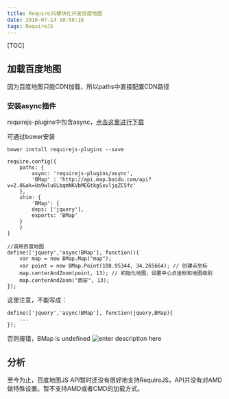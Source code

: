 ```yaml
---
title: RequireJS模块化开发百度地图
date: 2016-07-14 10:58:16
tags: RequireJS
---
```

[TOC]
## 加载百度地图
因为百度地图只能CDN加载，所以paths中直接配置CDN路径
### 安装async插件
requirejs-plugins中包含async，[点击这里进行下载][1]

可通过bower安装

    bower install requirejs-plugins --save

    require.config({
        paths: {
            async: 'requirejs-plugins/async',
            'BMap' : 'http://api.map.baidu.com/api?v=2.0&ak=Ua9wlu6LbqmNKVbMEGtkgSxvljqZC5fc'
        },
        shim: {
            'BMap': {
            deps: ['jquery'],
            exports: 'BMap'
        }
        }
    }

    //调用百度地图
    define(['jquery','async!BMap'], function(){
        var map = new BMap.Map("map");
        var point = new BMap.Point(108.95344, 34.265664); // 创建点坐标
        map.centerAndZoom(point, 13); // 初始化地图，设置中心点坐标和地图级别
        map.centerAndZoom("西安", 13);
    });
这里注意，不能写成：

    define(['jquery','async!BMap'], function(jquery,BMap){
        ...
    });
否则报错，BMap is undefined
![enter description here][2]

## 分析
至今为止，百度地图JS API暂时还没有很好地支持RequireJS，API并没有对AMD做特殊设置。暂不支持AMD或者CMD的加载方式。



  [1]: https://github.com/millermedeiros/requirejs-plugins
  [2]: ./images/Image%201.png "Image 1.png"